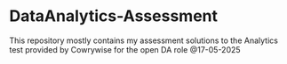# DataAnalytics-Assessment
This repository mostly contains my assessment solutions to the Analytics test provided by Cowrywise for the open DA role @17-05-2025

